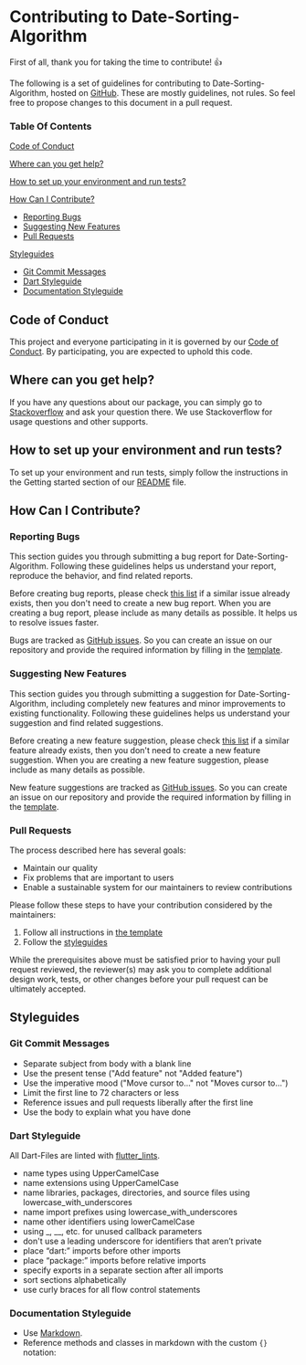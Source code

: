 # Contributing to Date-Sorting-Algorithm

First of all, thank you for taking the time to contribute! :+1:

The following is a set of guidelines for contributing to Date-Sorting-Algorithm, hosted on [GitHub](https://github.com/marcelhans/date_sorting_algorithm). These are mostly guidelines, not rules. So feel free to propose changes to this document in a pull request.

### Table Of Contents

[Code of Conduct](#code-of-conduct)

[Where can you get help?](#where-can-you-get-help)

[How to set up your environment and run tests?](#how-to-set-up-your-environment-and-run-tests)

[How Can I Contribute?](#how-can-i-contribute)
  * [Reporting Bugs](#reporting-bugs)
  * [Suggesting New Features](#suggesting-new-features)
  * [Pull Requests](#pull-requests)

[Styleguides](#styleguides)
  * [Git Commit Messages](#git-commit-messages)
  * [Dart Styleguide](#dart-styleguide)
  * [Documentation Styleguide](#documentation-styleguide)

## Code of Conduct

This project and everyone participating in it is governed by our [Code of Conduct](CODE_OF_CONDUCT.md). By participating, you are expected to uphold this code.

## Where can you get help?

If you have any questions about our package, you can simply go to [Stackoverflow](https://stackoverflow.com/) and ask your question there. We use Stackoverflow for usage questions and other supports.

## How to set up your environment and run tests?

To set up your environment and run tests, simply follow the instructions in the Getting started section of our [README](README.md) file.

## How Can I Contribute?

### Reporting Bugs

This section guides you through submitting a bug report for Date-Sorting-Algorithm. Following these guidelines helps us understand your report, reproduce the behavior, and find related reports.

Before creating bug reports, please check [this list](https://github.com/marcelhans/date_sorting_algorithm/issues) if a similar issue already exists, then you don't need to create a new bug report. When you are creating a bug report, please include as many details as possible. It helps us to resolve issues faster.

Bugs are tracked as [GitHub issues](https://github.com/marcelhans/date_sorting_algorithm/issues). So you can create an issue on our repository and provide the required information by filling in the [template](.github/issue_template.md).

### Suggesting New Features

This section guides you through submitting a suggestion for Date-Sorting-Algorithm, including completely new features and minor improvements to existing functionality. Following these guidelines helps us understand your suggestion and find related suggestions.

Before creating a new feature suggestion, please check [this list](https://github.com/marcelhans/date_sorting_algorithm/issues) if a similar feature already exists, then you don't need to create a new feature suggestion. When you are creating a new feature suggestion, please include as many details as possible.

New feature suggestions are tracked as [GitHub issues](https://github.com/marcelhans/date_sorting_algorithm/issues). So you can create an issue on our repository and provide the required information by filling in the [template](.github/feature_template.md).

### Pull Requests

The process described here has several goals:

- Maintain our quality
- Fix problems that are important to users
- Enable a sustainable system for our maintainers to review contributions

Please follow these steps to have your contribution considered by the maintainers:

1. Follow all instructions in [the template](.github/pull_request_template.md)
2. Follow the [styleguides](#styleguides)

While the prerequisites above must be satisfied prior to having your pull request reviewed, the reviewer(s) may ask you to complete additional design work, tests, or other changes before your pull request can be ultimately accepted.

## Styleguides

### Git Commit Messages

* Separate subject from body with a blank line
* Use the present tense ("Add feature" not "Added feature")
* Use the imperative mood ("Move cursor to..." not "Moves cursor to...")
* Limit the first line to 72 characters or less
* Reference issues and pull requests liberally after the first line
* Use the body to explain what you have done

### Dart Styleguide

All Dart-Files are linted with [flutter_lints](https://pub.dev/packages/flutter_lints).

* name types using UpperCamelCase
* name extensions using UpperCamelCase
* name libraries, packages, directories, and source files using lowercase_with_underscores
* name import prefixes using lowercase_with_underscores
* name other identifiers using lowerCamelCase
* using _, __, etc. for unused callback parameters
* don't use a leading underscore for identifiers that aren’t private
* place “dart:” imports before other imports
* place “package:” imports before relative imports
* specify exports in a separate section after all imports
* sort sections alphabetically
* use curly braces for all flow control statements

### Documentation Styleguide

* Use [Markdown](https://daringfireball.net/projects/markdown).
* Reference methods and classes in markdown with the custom `{}` notation:
